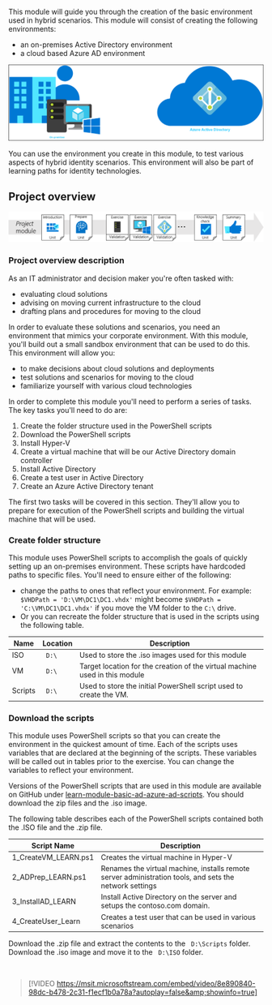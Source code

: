 This module will guide you through the creation of the basic environment used in hybrid scenarios.  This module will consist of creating the following environments:
   - an on-premises Active Directory environment
   - a cloud based Azure AD environment

![Diagram that shows a basic Azure A D environment.](../media/prepare-6.png)

You can use the environment you create in this module, to test various aspects of hybrid identity scenarios.  This environment will also be part of learning paths for identity technologies.

## Project overview 

![Diagram that shows the overview.](../media/prepare-3.png)


### Project overview description
As an IT administrator and decision maker you're often tasked with:
   - evaluating cloud solutions
   - advising on moving current infrastructure to the cloud
   - drafting plans and procedures for moving to the cloud

In order to evaluate these solutions and scenarios, you need an environment that mimics your corporate environment.  With this module, you'll build out a small sandbox environment that can be used to do this.  This environment will allow you:
   - to make decisions about cloud solutions and deployments
   - test solutions and scenarios for moving to the cloud
   -  familiarize yourself with various cloud technologies

In order to complete this module you'll need to perform a series of tasks.  The key tasks you'll need to do are:

1. Create the folder structure used in the PowerShell scripts
2. Download the PowerShell scripts
3. Install Hyper-V
4. Create a virtual machine that will be our Active Directory domain controller
5. Install Active Directory
6. Create a test user in Active Directory
7. Create an Azure Active Directory tenant

The first two tasks will be covered in this section.  They'll allow you to prepare for execution of the PowerShell scripts and building the virtual machine that will be used.

### Create folder structure

This module uses PowerShell scripts to accomplish the goals of quickly setting up an on-premises environment.  These scripts have hardcoded paths to specific files.  You'll need to ensure either of the following:
  - change the paths to ones that reflect your environment.  For example:  `$VHDPath = 'D:\VM\DC1\DC1.vhdx'` might become `$VHDPath = 'C:\VM\DC1\DC1.vhdx'` if you move the VM folder to the `C:\` drive.
  - Or you can recreate the folder structure that is used in the scripts using the following table.
   
|Name|Location|Description|
|-----|-----|-----| 
|ISO|` D:\` |Used to store the .iso images used for this module|
|VM|` D:\`|Target location for the creation of the virtual machine used in this module|
|Scripts|` D:\`|Used to store the initial PowerShell script used to create the VM.


### Download the scripts

This module uses PowerShell scripts so that you can create the environment in the quickest amount of time.  Each of the scripts uses variables that are declared at the beginning of the scripts.  These variables will be called out in tables prior to the exercise.  You can change the variables to reflect your environment.

Versions of the PowerShell scripts that are used in this module are available on GitHub under [learn-module-basic-ad-azure-ad-scripts](https://github.com/billmath/learn-module-basic-ad-azure-ad-scripts).  You should download the zip files and the .iso image.

The following table describes each of the PowerShell scripts contained both the .ISO file and the .zip file.

|Script Name|Description|
|-----|-----|
|1_CreateVM_LEARN.ps1|Creates the virtual machine in Hyper-V|
|2_ADPrep_LEARN.ps1|Renames the virtual machine, installs remote server administration tools, and sets the network settings|
|3_InstallAD_LEARN|Install Active Directory on the server and setups the contoso.com domain.|
|4_CreateUser_Learn|Creates a test user that can be used in various scenarios|

Download the .zip file and extract  the contents to the ` D:\Scripts` folder.  Download the .iso image and move it to the ` D:\ISO` folder.


</br>

> [!VIDEO https://msit.microsoftstream.com/embed/video/8e890840-98dc-b478-2c31-f1ecf1b0a78a?autoplay=false&amp;showinfo=true]

</br>